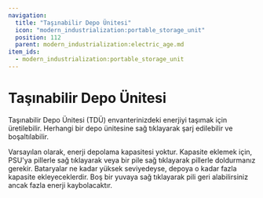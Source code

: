 ```yaml
---
navigation:
  title: "Taşınabilir Depo Ünitesi"
  icon: "modern_industrialization:portable_storage_unit"
  position: 112
  parent: modern_industrialization:electric_age.md
item_ids:
  - modern_industrialization:portable_storage_unit
---
```


# Taşınabilir Depo Ünitesi

Taşınabilir Depo Ünitesi (TDÜ) envanterinizdeki enerjiyi taşımak için üretilebilir. Herhangi bir depo ünitesine sağ tıklayarak şarj edilebilir ve boşaltılabilir.

<Recipe id="modern_industrialization:electric_age/battery/portable_storage_unit_asbl" />

Varsayılan olarak, enerji depolama kapasitesi yoktur. Kapasite eklemek için, PSU'ya pillerle sağ tıklayarak veya bir pile sağ tıklayarak pillerle doldurmanız gerekir. Bataryalar ne kadar yüksek seviyedeyse, depoya o kadar fazla kapasite ekleyeceklerdir. Boş bir yuvaya sağ tıklayarak pili geri alabilirsiniz ancak fazla enerji kaybolacaktır.

